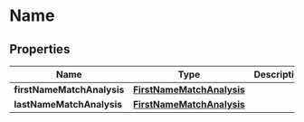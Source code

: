 

# Name


## Properties

| Name | Type | Description | Notes |
|------------ | ------------- | ------------- | -------------|
|**firstNameMatchAnalysis** | [**FirstNameMatchAnalysis**](FirstNameMatchAnalysis.md) |  |  [optional] |
|**lastNameMatchAnalysis** | [**FirstNameMatchAnalysis**](FirstNameMatchAnalysis.md) |  |  [optional] |



